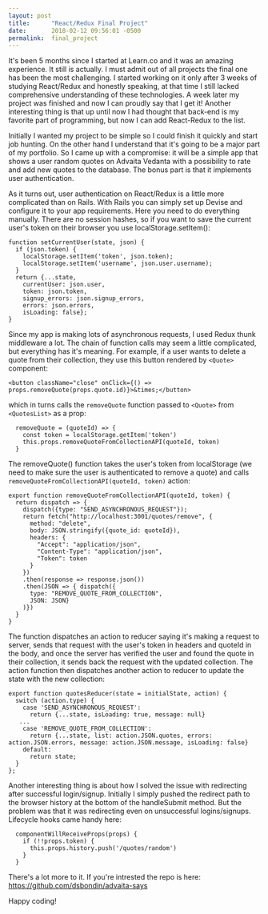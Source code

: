 ```yaml
---
layout: post
title:      "React/Redux Final Project"
date:       2018-02-12 09:56:01 -0500
permalink:  final_project
---
```



It's been 5 months since I started at Learn.co and it was an amazing experience. It still is actually. I must admit out of all projects the final one has been the most challenging. I started working on it only after 3 weeks of studying React/Redux and honestly speaking, at that time I still lacked comprehensive understanding of these technologies. A week later my project was finished and now I can proudly say that I get it! Another interesting thing is that up until now I had thought that back-end is my favorite part of programming, but now I can add React-Redux to the list. 

Initially I wanted my project to be simple so I could finish it quickly and start job hunting. On the other hand I understand that it's going to be a major part of my portfolio. So I came up with a compromise: it will be a simple app that shows a user random quotes on Advaita Vedanta with a possibility to rate and add new quotes to the database. The bonus part is that it implements user authentication. 

As it turns out, user authentication on React/Redux is a little more complicated than on Rails. With Rails you can simply set up Devise and configure it to your app requirements. Here you need to do everything manually. There are no session hashes, so if you want to save the current user's token on their browser you use localStorage.setItem(): 

```
function setCurrentUser(state, json) {
  if (json.token) {
    localStorage.setItem('token', json.token);
    localStorage.setItem('username', json.user.username);
  }
  return {...state,
    currentUser: json.user,
    token: json.token,
    signup_errors: json.signup_errors,
    errors: json.errors,
    isLoading: false};
}
```

Since my app is making lots of asynchronous requests, I used Redux thunk middleware a lot. The chain of function calls may seem a little complicated, but everything has it's meaning. For example, if a user wants to delete a quote from their collection, they use this button rendered by `<Quote>` component: 

```
<button className="close" onClick={() => props.removeQuote(props.quote.id)}>&times;</button>
```

which in turns calls the `removeQuote` function passed to `<Quote>` from `<QuotesList>` as a prop:

```
  removeQuote = (quoteId) => {
    const token = localStorage.getItem('token')
    this.props.removeQuoteFromCollectionAPI(quoteId, token)
  }
```

The removeQuote() function takes the user's token from localStorage (we need to make sure the user is authenticated to remove a quote) and calls `removeQuoteFromCollectionAPI(quoteId, token)` action: 

```
export function removeQuoteFromCollectionAPI(quoteId, token) {
  return dispatch => {
    dispatch({type: "SEND_ASYNCHRONOUS_REQUEST"});
    return fetch("http://localhost:3001/quotes/remove", {
      method: "delete",
      body: JSON.stringify({quote_id: quoteId}),
      headers: {
        "Accept": "application/json",
        "Content-Type": "application/json",
        "Token": token
      }
    })
    .then(response => response.json())
    .then(JSON => { dispatch({
      type: "REMOVE_QUOTE_FROM_COLLECTION",
      JSON: JSON}
    )})
  }
}
```

The function dispatches an action to reducer saying it's making a request to server, sends that request with the user's token in headers and quoteId in the body, and once the server has verified the user and found the quote in their collection, it sends back the request with the updated collection. The action function then dispatches another action to reducer to update the state with the new collection: 

```
export function quotesReducer(state = initialState, action) {
  switch (action.type) {
    case 'SEND_ASYNCHRONOUS_REQUEST':
      return {...state, isLoading: true, message: null}
   ...
    case 'REMOVE_QUOTE_FROM_COLLECTION':
      return {...state, list: action.JSON.quotes, errors: action.JSON.errors, message: action.JSON.message, isLoading: false}
    default:
      return state;
  }
};
```

Another interesting thing is about how I solved the issue with redirecting after successful login/signup. Initially I simply pushed the redirect path to the browser history at the bottom of the handleSubmit method. But the problem was that it was redirecting even on unsuccessful logins/signups. Lifecycle hooks came handy here: 

```
  componentWillReceiveProps(props) {
    if (!!props.token) {
      this.props.history.push('/quotes/random')
    }
  }
```

There's a lot more to it. If you're intrested the repo is here: https://github.com/dsbondin/advaita-says

Happy coding!


